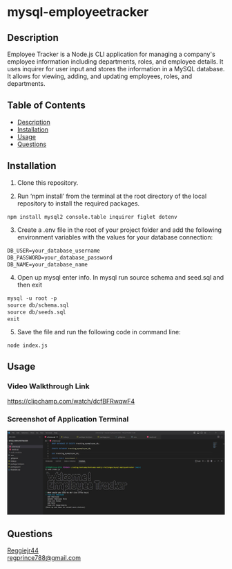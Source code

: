 # mysql-employeetracker

## Description
Employee Tracker is a Node.js CLI application for managing a company's employee information including departments, roles, and employee details. It uses inquirer for user input and stores the information in a MySQL database. It allows for viewing, adding, and updating employees, roles, and departments.

## Table of Contents
- [Description](#Description)
- [Installation](#Installation)
- [Usage](#Usage)
- [Questions](#Questions)

## Installation
1. Clone this repository.

2. Run ‘npm install’ from the terminal at the root directory of the local repository to install the required packages.
```
npm install mysql2 console.table inquirer figlet dotenv
```

3. Create a .env file in the root of your project folder and add the following environment variables with the values for your database connection:
```
DB_USER=your_database_username
DB_PASSWORD=your_database_password
DB_NAME=your_database_name
```

4. Open up mysql enter info. In mysql run source schema and seed.sql and then exit
```
mysql -u root -p
source db/schema.sql
source db/seeds.sql
exit
```

5. Save the file and run the following code in command line:
```
node index.js
```
## Usage

### Video Walkthrough Link

https://clipchamp.com/watch/dcfBFRwqwF4

### Screenshot of Application Terminal

![Screenshot](./assets/images/myemployeetracker.jpg)



## Questions
  [Reggiejr44](https://github.com/Reggiejr44)  
  regprince788@gmail.com
